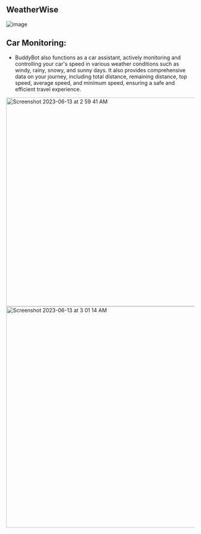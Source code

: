 ## WeatherWise
![image](https://github.com/asadbekkhoshimov/SMS_Assignment1/assets/84382619/d1106d2e-0d64-4528-8e69-f540014ad152)

## Car Monitoring:
* BuddyBot also functions as a car assistant, actively monitoring and controlling your car's speed in various weather conditions such as windy, rainy, snowy, and sunny days. It also provides comprehensive data on your journey, including total distance, remaining distance, top speed, average speed, and minimum speed, ensuring a safe and efficient travel experience.

<img width="559" alt="Screenshot 2023-06-13 at 2 59 41 AM" src="https://github.com/asadbekkhoshimov/SMS_Assignment1/assets/84382619/db9d4ec2-01d6-4e2c-8068-220f2b014389">
<img width="593" alt="Screenshot 2023-06-13 at 3 01 14 AM" src="https://github.com/asadbekkhoshimov/SMS_Assignment1/assets/84382619/828bfd0a-145e-4669-a276-831bfd50513c">
